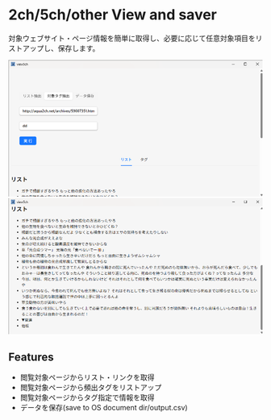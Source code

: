 # 2ch/5ch/other View and saver

対象ウェブサイト・ページ情報を簡単に取得し、必要に応じて任意対象項目をリストアップし、保存します。

![デスクトップアプリ](https://github.com/howlrs/view5ch/blob/images/public/images/view5ch1.png?raw=true)
![出力結果](https://github.com/howlrs/view5ch/blob/images/public/images/view5ch2.png?raw=true)

## Features
- 閲覧対象ページからリスト・リンクを取得
- 閲覧対象ページから頻出タグをリストアップ
- 閲覧対象ページからタグ指定で情報を取得
- データを保存(save to OS document dir/output.csv)